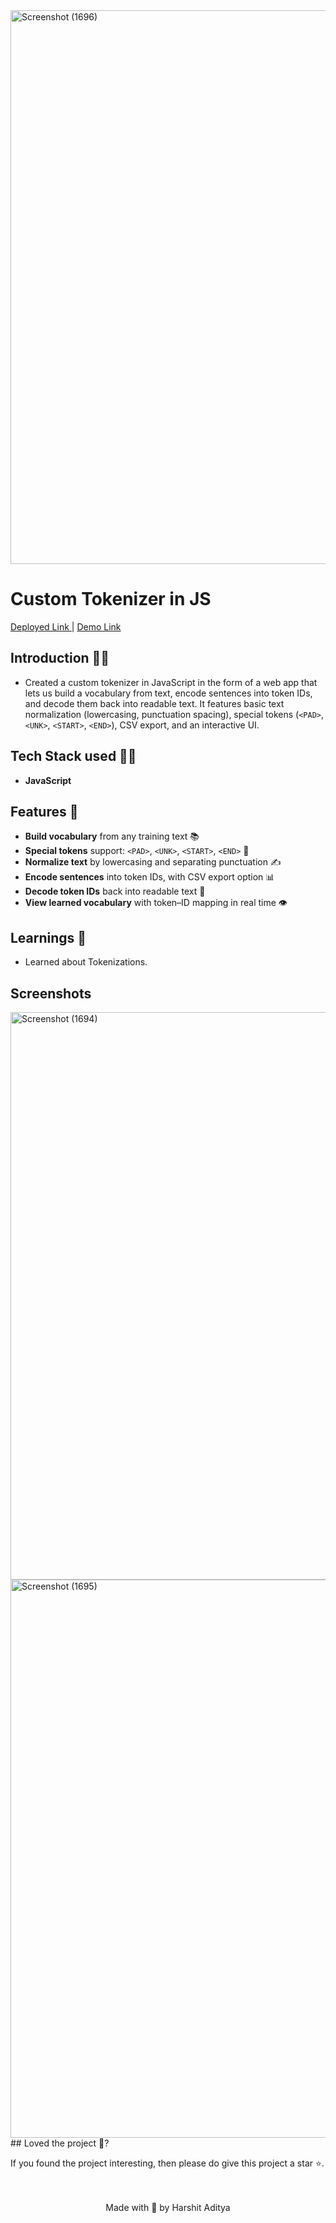 <img width="1841" height="886" alt="Screenshot (1696)" src="https://github.com/user-attachments/assets/23a52a13-80ad-44c9-8c25-6ed6ca3926b5" />
<h1>Custom Tokenizer in JS</h1> 
<p> <a href="https://custom-tokenizer.netlify.app/">Deployed Link </a> | <a href="https://youtu.be/hvDjzKXuAlI">Demo Link</a> </p>

## Introduction 🐱‍💻
- Created a custom tokenizer in JavaScript in the form of a web app that lets us build a vocabulary from text, encode sentences into token IDs, and decode them back into readable text. It features basic text normalization (lowercasing, punctuation spacing), special tokens (`<PAD>`, `<UNK>`, `<START>`, `<END>`), CSV export, and an interactive UI.
## Tech Stack used 👨‍💻

- **JavaScript** 
## Features 🧰
- **Build vocabulary** from any training text 📚  
- **Special tokens** support: `<PAD>`, `<UNK>`, `<START>`, `<END>` 🔖  
- **Normalize text** by lowercasing and separating punctuation ✍️  
- **Encode sentences** into token IDs, with CSV export option 📊  
- **Decode token IDs** back into readable text 🔄  
- **View learned vocabulary** with token–ID mapping in real time 👁️ 


## Learnings 📝
  
- Learned about Tokenizations.
  

## Screenshots  
<img width="1886" height="908" alt="Screenshot (1694)" src="https://github.com/user-attachments/assets/e468fe7c-7704-48a8-95f4-f6625772fbb6" />
<img width="1784" height="893" alt="Screenshot (1695)" src="https://github.com/user-attachments/assets/462ac3d9-fa23-40f2-8c88-aa56292a95bd" />
## Loved the project 💖? 
  
  If you found the project interesting, then please do give this project a star ⭐. 
  <br> <br> <br>
   <p align="center" width="100%">
   Made with 💖 by Harshit Aditya   
</p>
